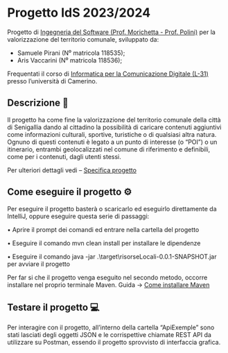 # Progetto IdS 2023/2024
Progetto di [Ingegneria del Software (Prof. Morichetta - Prof. Polini)](http://www.didattica.cs.unicam.it/doku.php?id=didattica:ay2324:ids:main) per la valorizzazione del territorio comunale, sviluppato da:
-	Samuele Pirani (N⁰ matricola 118535);
-	Aris Vaccarini (N⁰ matricola 118536);
  
Frequentati il corso di [Informatica per la Comunicazione Digitale (L-31)](http://www.didattica.cs.unicam.it/doku.php?id=didattica:licd) presso l’università di Camerino.  

## Descrizione :page_facing_up:
Il progetto ha come fine la valorizzazione del territorio comunale della città di Senigallia dando al cittadino la possibilità di caricare contenuti aggiuntivi come informazioni culturali, sportive, turistiche o di qualsiasi altra natura. Ognuno di questi contenuti è legato a un punto di interesse (o “POI”) o un itinerario, entrambi geolocalizzati nel comune di riferimento e definibili, come per i contenuti, dagli utenti stessi.

Per ulteriori dettagli vedi – [Specifica progetto](https://docs.google.com/document/d/1kqarA2bRB8I8StOazcWotmkxf4Afycyl34a-n536JHo/edit)

## Come eseguire il progetto :gear:
Per eseguire il progetto basterà o scaricarlo ed eseguirlo direttamente da IntelliJ, oppure eseguire questa serie di passaggi:

•	Aprire il prompt dei comandi ed entrare nella cartella del progetto

•	Eseguire il comando mvn clean install per installare le dipendenze

•	Eseguire il comando java -jar .\target\risorseLocali-0.0.1-SNAPSHOT.jar per avviare il progetto

Per far si che il progetto venga eseguito nel secondo metodo, occorre installare nel proprio terminale Maven. 
Guida -> [Come installare Maven](https://www.html.it/articoli/maven-organizzazione-dei-progetti-java/) 
## Testare il progetto :computer:

Per interagire con il progetto, all’interno della cartella “ApiExemple” sono stati lasciati degli oggetti JSON e le corrispettive chiamate REST API da utilizzare su Postman, essendo il progetto sprovvisto di interfaccia grafica.

